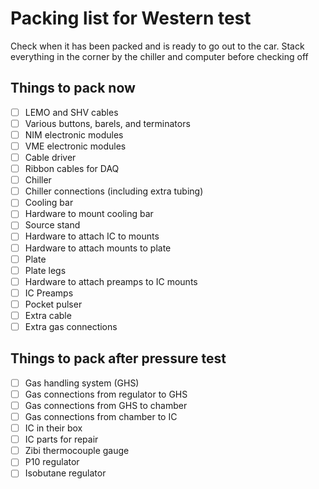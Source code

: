 # Packing list for Western test
Check when it has been packed and is ready to go out to the car. Stack everything in the corner by the chiller and computer before checking off

## Things to pack now
- [ ] LEMO and SHV cables
- [ ] Various buttons, barels, and terminators
- [ ] NIM electronic modules
- [ ] VME electronic modules
- [ ] Cable driver
- [ ] Ribbon cables for DAQ
- [ ] Chiller
- [ ] Chiller connections (including extra tubing)
- [ ] Cooling bar
- [ ] Hardware to mount cooling bar
- [ ] Source stand
- [ ] Hardware to attach IC to mounts
- [ ] Hardware to attach mounts to plate
- [ ] Plate
- [ ] Plate legs
- [ ] Hardware to attach preamps to IC mounts
- [ ] IC Preamps
- [ ] Pocket pulser
- [ ] Extra cable
- [ ] Extra gas connections

## Things to pack after pressure test
- [ ] Gas handling system (GHS)
- [ ] Gas connections from regulator to GHS
- [ ] Gas connections from GHS to chamber
- [ ] Gas connections from chamber to IC
- [ ] IC in their box
- [ ] IC parts for repair
- [ ] Zibi thermocouple gauge
- [ ] P10 regulator
- [ ] Isobutane regulator
